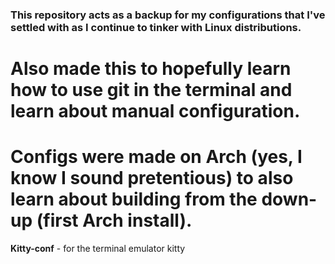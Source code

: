 ### This repository acts as a backup for my configurations that I've settled with as I continue to tinker with Linux distributions.
# Also made this to hopefully learn how to use git in the terminal and learn about manual configuration.
# Configs were made on Arch (yes, I know I sound pretentious) to also learn about building from the down-up (first Arch install).

**Kitty-conf** - for the terminal emulator kitty 
